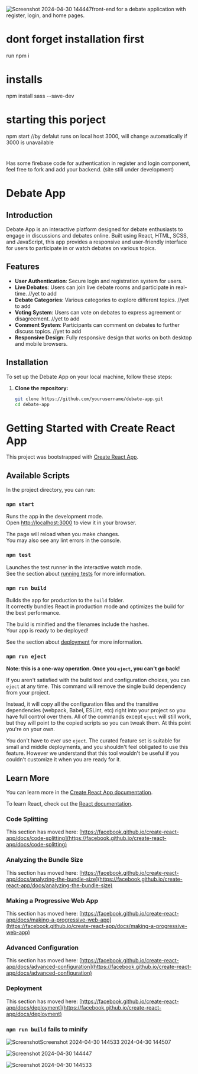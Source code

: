 ![Screenshot 2024-04-30 144447](https://github.com/Goldypatel/Debateapp/assets/112779392/70ea293e-2e52-48e5-b0d6-c440a553a85f)front-end for a debate application with register, login, and home pages.

# dont forget installation first
run npm i  

# installs
npm install sass --save-dev 

# starting this porject
npm start           //by defalut runs on local host 3000, will change automatically if 3000 is unavailable

#
Has some firebase code for authentication in register and login component, feel free to fork and add your backend.
(site still under development)
# Debate App

## Introduction
Debate App is an interactive platform designed for debate enthusiasts to engage in discussions and debates online. Built using React, HTML, SCSS, and JavaScript, this app provides a responsive and user-friendly interface for users to participate in or watch debates on various topics.

## Features
- **User Authentication**: Secure login and registration system for users.
- **Live Debates**: Users can join live debate rooms and participate in real-time.    //yet to add
- **Debate Categories**: Various categories to explore different topics.               //yet to add
- **Voting System**: Users can vote on debates to express agreement or disagreement.   //yet to add
- **Comment System**: Participants can comment on debates to further discuss topics.   //yet to add
- **Responsive Design**: Fully responsive design that works on both desktop and mobile browsers.

## Installation
To set up the Debate App on your local machine, follow these steps:

1. **Clone the repository:**
   ```bash
   git clone https://github.com/yourusername/debate-app.git
   cd debate-app


# Getting Started with Create React App

This project was bootstrapped with [Create React App](https://github.com/facebook/create-react-app).

## Available Scripts

In the project directory, you can run:

### `npm start`

Runs the app in the development mode.\
Open [http://localhost:3000](http://localhost:3000) to view it in your browser.

The page will reload when you make changes.\
You may also see any lint errors in the console.

### `npm test`

Launches the test runner in the interactive watch mode.\
See the section about [running tests](https://facebook.github.io/create-react-app/docs/running-tests) for more information.

### `npm run build`

Builds the app for production to the `build` folder.\
It correctly bundles React in production mode and optimizes the build for the best performance.

The build is minified and the filenames include the hashes.\
Your app is ready to be deployed!

See the section about [deployment](https://facebook.github.io/create-react-app/docs/deployment) for more information.

### `npm run eject`

**Note: this is a one-way operation. Once you `eject`, you can't go back!**

If you aren't satisfied with the build tool and configuration choices, you can `eject` at any time. This command will remove the single build dependency from your project.

Instead, it will copy all the configuration files and the transitive dependencies (webpack, Babel, ESLint, etc) right into your project so you have full control over them. All of the commands except `eject` will still work, but they will point to the copied scripts so you can tweak them. At this point you're on your own.

You don't have to ever use `eject`. The curated feature set is suitable for small and middle deployments, and you shouldn't feel obligated to use this feature. However we understand that this tool wouldn't be useful if you couldn't customize it when you are ready for it.

## Learn More

You can learn more in the [Create React App documentation](https://facebook.github.io/create-react-app/docs/getting-started).

To learn React, check out the [React documentation](https://reactjs.org/).

### Code Splitting

This section has moved here: [https://facebook.github.io/create-react-app/docs/code-splitting](https://facebook.github.io/create-react-app/docs/code-splitting)

### Analyzing the Bundle Size

This section has moved here: [https://facebook.github.io/create-react-app/docs/analyzing-the-bundle-size](https://facebook.github.io/create-react-app/docs/analyzing-the-bundle-size)

### Making a Progressive Web App

This section has moved here: [https://facebook.github.io/create-react-app/docs/making-a-progressive-web-app](https://facebook.github.io/create-react-app/docs/making-a-progressive-web-app)

### Advanced Configuration

This section has moved here: [https://facebook.github.io/create-react-app/docs/advanced-configuration](https://facebook.github.io/create-react-app/docs/advanced-configuration)

### Deployment

This section has moved here: [https://facebook.github.io/create-react-app/docs/deployment](https://facebook.github.io/create-react-app/docs/deployment)

### `npm run build` fails to minify

![Screenshot![Screenshot 2024-04-30 144533](https://github.com/Goldypatel/Debateapp/assets/112779392/616f2282-d380-4975-aa9e-55286ccbf49e)
 2024-04-30 144507](https://github.com/Goldypatel/Debateapp/assets/112779392/a12a0d5e-7488-488e-95a1-c3cdee0e2fa5)

![Screenshot 2024-04-30 144447](https://github.com/Goldypatel/Debateapp/assets/112779392/a98c056d-74c8-4916-b259-ab41c9cbdb8b)

![Screenshot 2024-04-30 144533](https://github.com/Goldypatel/Debateapp/assets/112779392/3d1db832-8e1e-409b-ad0a-16ba70fd2044)





